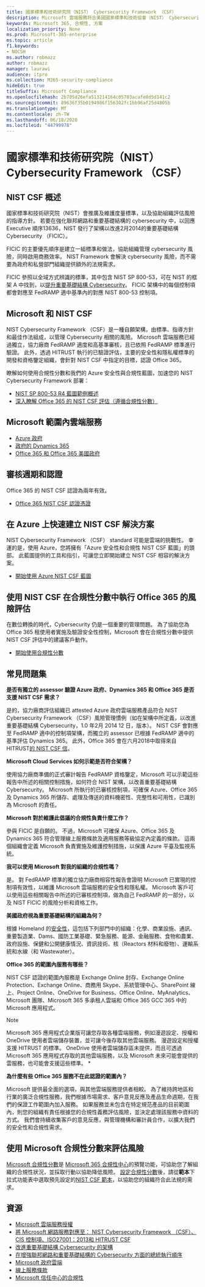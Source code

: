 ```yaml
---
title: 國家標準和技術研究院（NIST） Cybersecurity Framework （CSF）
description: Microsoft 雲端服務符合美國國家標準和技術協會（NIST） Cybersecurity Framework （CSF）。
keywords: Microsoft 365, 合規性, 方案
localization_priority: None
ms.prod: Microsoft-365-enterprise
ms.topic: article
f1.keywords:
- NOCSH
ms.author: robmazz
author: robmazz
manager: laurawi
audience: itpro
ms.collection: M365-security-compliance
hideEdit: true
titleSuffix: Microsoft Compliance
ms.openlocfilehash: 2b705d26efa513214164c05703acafe8d5d141c2
ms.sourcegitcommit: 89636f35b0194986f156302fc1bb96af25d4805b
ms.translationtype: MT
ms.contentlocale: zh-TW
ms.lasthandoff: 06/18/2020
ms.locfileid: "44799978"
---
```

# <a name="national-institute-of-standards-and-technology-nist-cybersecurity-framework-csf"></a>國家標準和技術研究院（NIST） Cybersecurity Framework （CSF）

## <a name="nist-csf-overview"></a>NIST CSF 概述

國家標準和技術研究院（NIST）會推廣及維護度量標準，以及協助組織評估風險的指導方針。 若要在強化聯邦網路和重要基礎結構的 cybersecurity 中，以回應 Executive 順序13636，NIST 發行了架構以改進2月2014的重要基礎結構 Cybersecurity （FICIC）。

FICIC 的主要優先順序是建立一組標準和做法，協助組織管理 cybersecurity 風險，同時啟用商務效率。 NIST Framework 會解決 cybersecurity 風險，而不需要為政府和私營部門組織提供額外的法規需求。

FICIC 參照以全域方式辨識的標準，其中包含 NIST SP 800-53，可在 NIST 的框架 A 中找到，以[提升重要基礎結構 Cybersecurity](https://www.nist.gov/publications/framework-improving-critical-infrastructure-cybersecurity-version-11)。 FICIC 架構中的每個控制項都會對應至 FedRAMP 適中基準內的對應 NIST 800-53 控制項。

## <a name="microsoft-and-the-nist-csf"></a>Microsoft 和 NIST CSF

NIST Cybersecurity Framework （CSF）是一種自願架構，由標準、指導方針和最佳作法組成，以管理 Cybersecurity 相關的風險。 Microsoft 雲端服務已經過獨立，協力廠商 FedRAMP 適度和高基準審核，且已依照 FedRAMP 標準進行驗證。 此外，透過 HITRUST 執行的已驗證評估，主要的安全性和隱私權標準的開發和資格鑒定組織，會針對 NIST CSF 中指定的目標，認證 Office 365。

瞭解如何使用合規性分數和我們的 Azure 安全性與合規性藍圖，加速您的 NIST Cybersecurity Framework 部署：

- [NIST SP 800-53 R4 藍圖範例概述](https://docs.microsoft.com/azure/governance/blueprints/samples/nist-sp-800-53-rev4/)
- [深入瞭解 Office 365 的 NIST CSF 評估（遵循合規性分數）](https://techcommunity.microsoft.com/t5/Security-Privacy-and-Compliance/New-NIST-CSF-and-CSA-CCM-assessments-available-in-Compliance/ba-p/218554)

## <a name="microsoft-in-scope-cloud-services"></a>Microsoft 範圍內雲端服務

- [Azure 政府](https://aka.ms/AzureCompliance)
- [政府的 Dynamics 365](https://aka.ms/d365-compliance-list)
- [Office 365 和 Office 365 美國政府](https://go.microsoft.com/fwlink/p/?LinkID=2077751)

## <a name="audit-cycle-and-certification"></a>審核週期和認證

Office 365 的 NIST CSF 認證為兩年有效。

- [Office 365 NIST CSF 認證憑證](https://aka.ms/O365NISTCSFcertification)

## <a name="quickly-build-nist-csf-solutions-on-azure"></a>在 Azure 上快速建立 NIST CSF 解決方案

NIST Cybersecurity Framework （CSF） standard 可能是雲端的挑戰性。 幸運的是，使用 Azure，您將擁有「Azure 安全性和合規性 NIST CSF 藍圖」的頭部。 此藍圖提供的工具和指引，可讓您立即開始建立 NIST CSF 相容的解決方案。

- [開始使用 Azure NIST CSF 藍圖](https://aka.ms/Azure-Blueprint-DoD-NIST)

## <a name="perform-risk-assessment-on-office-365-using-nist-csf-in-compliance-score"></a>使用 NIST CSF 在合規性分數中執行 Office 365 的風險評估

在數位轉換的時代，Cybersecurity 仍是一個重要的管理問題。 為了協助您為 Office 365 租使用者實施及驗證安全性控制，Microsoft 會在合規性分數中提供 NIST CSF 評估中的建議客戶動作。

- [開始使用合規性分數](compliance-score.md)

## <a name="frequently-asked-questions"></a>常見問題集

**是否有獨立的 assessor 驗證 Azure 政府、Dynamics 365 和 Office 365 是否支援 NIST CSF 需求？**

是的，協力廠商評估組織已 attested Azure 政府雲端服務產品符合 NIST Cybersecurity Framework （CSF）風險管理慣例（如在架構中所定義，以改進重要基礎結構 Cybersecurity，1.0 年2月 2014 12 日，版本）。 NIST CSF 會對應至 FedRAMP 適中的控制項架構，而獨立的 assessor 已根據 FedRAMP 適中的基準評估 Dynamics 365。 此外，Office 365 會在六月2018中取得來自 HITRUST[的 NIST CSF 信](https://aka.ms/O365NISTCSFcertification)。

**Microsoft Cloud Services 如何示範是否符合架構？**

使用協力廠商準備的正式審計報告 FedRAMP 資格鑒定，Microsoft 可以示範這些報告中所述的相關控制措施，如何符合 NIST 架構，以改善重要基礎結構 Cybersecurity。 Microsoft 所執行的已審核控制項，可確保 Azure、Office 365 及 Dynamics 365 所儲存、處理及傳送的資料機密性、完整性和可用性，已識別為 Microsoft 的責任。

**Microsoft 對於維護此倡議的合規性負責什麼工作？**

參與 FICIC 是自願的。 不過，Microsoft 可確保 Azure、Office 365 及 Dynamics 365 符合管理線上服務條款及適用服務等級協定內定義的條款。 這兩個組織會定義 Microsoft 負責實施及維護控制措施，以保護 Azure 平臺及監視系統。

**我可以使用 Microsoft 對我的組織的合規性嗎？**

是。 對 FedRAMP 標準的獨立協力廠商相容性報告會證明 Microsoft 已實現的控制項有效性，以維護 Microsoft 雲端服務的安全性和隱私權。 Microsoft 客戶可以使用這些相關報告中所述的已審核控制項，做為自己 FedRAMP 的一部分，以及 NIST FICIC 的風險分析和資格工作。

**美國政府視為重要基礎結構的組織為何？**

根據 Homeland 的[安全性](https://www.dhs.gov/critical-infrastructure-sectors)，這包括下列部門中的組織：化學、商業設施、通訊、重要製造業、Dams、國防工業基礎、緊急服務、能源、金融服務、食物和農業、政府設施、保健和公開健康情況、資訊技術、核（Reactors 材料和廢物）、運輸系統和水線（和 Wastewater）。

**Office 365 的範圍內服務有哪些？**

NIST CSF 認證的範圍內服務是 Exchange Online 封存、Exchange Online Protection、Exchange Online、商務用 Skype、系統管理中心、SharePoint 線上、Project Online、OneDrive for Business、Office Online、MyAnalytics、Microsoft 團隊、Microsoft 365 多承租人雲端和 Office 365 GCC 365 中的 Microsoft 應用程式。

> [!NOTE]
> Microsoft 365 應用程式企業版可讓您存取各種雲端服務，例如漫遊設定、授權和 OneDrive 使用者雲端儲存裝置，並可讓今後存取其他雲端服務。 漫遊設定和授權支援 HITRUST 的標準。 OneDrive 使用者雲端儲存區未提供，而且可透過 Microsoft 365 應用程式存取的其他雲端服務，以及 Microsoft 未來可能會提供的雲服務，也可能會支援這些標準。 *

**為什麼有些 Office 365 服務不在此認證的範圍內？**

Microsoft 提供最全面的選項，與其他雲端服務提供者相較。 為了維持跨地區和行業的廣泛合規性服務，我們根據市場需求、客戶意見反應及產品生命週期，在我們的保證工作範圍內加入服務。 如果服務並未包含在特定規范產品的目前範圍內，則您的組織有責任根據您的合規性義務評估風險，並決定處理該服務中資料的方式。 我們會持續收集客戶的意見反應，與管理機構和審計員合作，以擴大我們的安全性和合規性需求。

## <a name="use-microsoft-compliance-score-to-assess-your-risk"></a>使用 Microsoft 合規性分數來評估風險

[Microsoft 合規性分數](compliance-score.md)是 [Microsoft 365 合規性中心](microsoft-365-compliance-center.md)的預覽功能，可協助您了解組織的合規性狀況，並採取行動以協助降低風險。 [設定合規性分數](compliance-score-setup.md)後，請從**範本**下拉式功能表中選取預先設定的[NIST CSF 範本](https://go.microsoft.com/fwlink/?linkid=2117917)，以協助您的組織符合此法規的需求。

## <a name="resources"></a>資源

- [Microsoft 雲端服務授權](https://marketplace.fedramp.gov/index.html#/products?status=Compliant&sort=productName)
- [將 Microsoft 網路服務對應至： NIST Cybersecurity Framework （CSF）、CIS 控制項、ISO27001：2013和 HITRUST CSF](https://go.microsoft.com/fwlink/p/?linkid=2074025)
- [改進重要基礎結構 Cybersecurity 的架構](https://www.nist.gov/publications/framework-improving-critical-infrastructure-cybersecurity-version-11)
- [在增強聯邦網路和重要基礎結構的 Cybersecurity 方面的總統執行順序](https://www.whitehouse.gov/the-press-office/2017/05/11/presidential-executive-order-strengthening-cybersecurity-federal)
- [Microsoft 政府雲端](https://go.microsoft.com/fwlink/p/?linkid=2087246)
- [線上服務條款](https://www.microsoftvolumelicensing.com/DocumentSearch.aspx?Mode=3&DocumentTypeId=31)
- [Microsoft 信任中心的合規性](https://www.microsoft.com/trust-center/compliance/compliance-overview)
